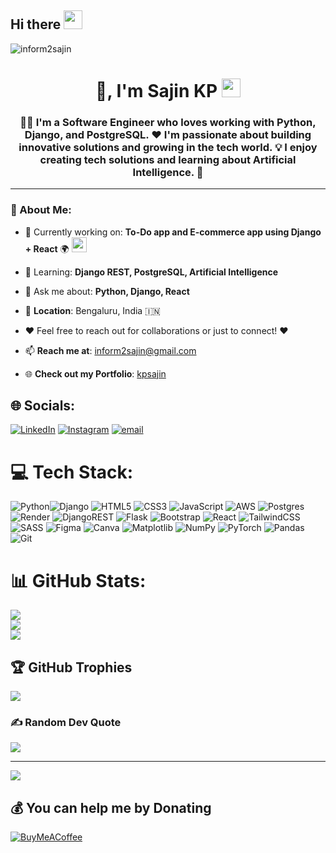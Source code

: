 ## Hi there  <img src="https://media.giphy.com/media/hvRJCLFzcasrR4ia7z/giphy.gif" width="30px"/> 


<p align="left">
  <img src="https://komarev.com/ghpvc/?username=inform2sajin&label=Profile%20views&color=0e75b6&style=flat" alt="inform2sajin" />
</p>
<!-- Profile Header -->
<h1 align="center">👋, I'm Sajin KP  <img src="https://media.giphy.com/media/6bQeC6thqfe8rXuB1V/giphy.gif" width="30px"/></h1>
<h3 align="center">👨‍💻 I'm a Software Engineer who loves working with Python, Django, and PostgreSQL. ❤️ I'm passionate about building innovative solutions and growing in the tech world. 💡 I enjoy creating tech solutions and learning about Artificial Intelligence. 🤖</h3>



---

### 💫 About Me:
- 🔭 Currently working on: **To-Do app and E-commerce app using Django + React** 🌍 <img src="https://media.giphy.com/media/26tn33aiTi1jkl6H6/giphy.gif" width="24px" />
- 🌱 Learning: **Django REST, PostgreSQL, Artificial Intelligence** 
- 💬 Ask me about: **Python, Django, React**
- 📍 **Location**: Bengaluru, India 🇮🇳


- ❤️ Feel free to reach out for collaborations or just to connect! ❤️
- 📫 **Reach me at**: [inform2sajin@gmail.com](mailto:inform2sajin@gmail.com)  
- 🌐 **Check out my Portfolio**: [kpsajin](https://kpsajin.com/)

## 🌐 Socials:
[![LinkedIn](https://img.shields.io/badge/LinkedIn-%230077B5.svg?logo=linkedin&logoColor=white)](https://www.linkedin.com/in/sajin-kp-83a8241ba/) [![Instagram](https://img.shields.io/badge/Instagram-%23E4405F.svg?logo=Instagram&logoColor=white)](https://www.instagram.com/kp_sajin/) [![email](https://img.shields.io/badge/Email-D14836?logo=gmail&logoColor=white)](mailto:inform2sajin@gmail.com) 

# 💻 Tech Stack:
![Python](https://img.shields.io/badge/python-3670A0?style=for-the-badge&logo=python&logoColor=ffdd54)![Django](https://img.shields.io/badge/django-%23092E20.svg?style=for-the-badge&logo=django&logoColor=white) ![HTML5](https://img.shields.io/badge/html5-%23E34F26.svg?style=for-the-badge&logo=html5&logoColor=white) ![CSS3](https://img.shields.io/badge/css3-%231572B6.svg?style=for-the-badge&logo=css3&logoColor=white) ![JavaScript](https://img.shields.io/badge/javascript-%23323330.svg?style=for-the-badge&logo=javascript&logoColor=%23F7DF1E) ![AWS](https://img.shields.io/badge/AWS-%23FF9900.svg?style=for-the-badge&logo=amazon-aws&logoColor=white) ![Postgres](https://img.shields.io/badge/postgres-%23316192.svg?style=for-the-badge&logo=postgresql&logoColor=white) ![Render](https://img.shields.io/badge/Render-%46E3B7.svg?style=for-the-badge&logo=render&logoColor=white) ![DjangoREST](https://img.shields.io/badge/DJANGO-REST-ff1709?style=for-the-badge&logo=django&logoColor=white&color=ff1709&labelColor=gray) ![Flask](https://img.shields.io/badge/flask-%23000.svg?style=for-the-badge&logo=flask&logoColor=white) ![Bootstrap](https://img.shields.io/badge/bootstrap-%238511FA.svg?style=for-the-badge&logo=bootstrap&logoColor=white) ![React](https://img.shields.io/badge/react-%2320232a.svg?style=for-the-badge&logo=react&logoColor=%2361DAFB) ![TailwindCSS](https://img.shields.io/badge/tailwindcss-%2338B2AC.svg?style=for-the-badge&logo=tailwind-css&logoColor=white) ![SASS](https://img.shields.io/badge/SASS-hotpink.svg?style=for-the-badge&logo=SASS&logoColor=white) ![Figma](https://img.shields.io/badge/figma-%23F24E1E.svg?style=for-the-badge&logo=figma&logoColor=white) ![Canva](https://img.shields.io/badge/Canva-%2300C4CC.svg?style=for-the-badge&logo=Canva&logoColor=white) ![Matplotlib](https://img.shields.io/badge/Matplotlib-%23ffffff.svg?style=for-the-badge&logo=Matplotlib&logoColor=black) ![NumPy](https://img.shields.io/badge/numpy-%23013243.svg?style=for-the-badge&logo=numpy&logoColor=white) ![PyTorch](https://img.shields.io/badge/PyTorch-%23EE4C2C.svg?style=for-the-badge&logo=PyTorch&logoColor=white) ![Pandas](https://img.shields.io/badge/pandas-%23150458.svg?style=for-the-badge&logo=pandas&logoColor=white) ![Git](https://img.shields.io/badge/git-%23F05033.svg?style=for-the-badge&logo=git&logoColor=white)
# 📊 GitHub Stats:
![](https://github-readme-stats.vercel.app/api?username=inform2sajin&theme=default&hide_border=false&include_all_commits=false&count_private=false)<br/>
![](https://nirzak-streak-stats.vercel.app/?user=inform2sajin&theme=default&hide_border=false)<br/>
![](https://github-readme-stats.vercel.app/api/top-langs/?username=inform2sajin&theme=default&hide_border=false&include_all_commits=false&count_private=false&layout=compact)

## 🏆 GitHub Trophies
![](https://github-profile-trophy.vercel.app/?username=inform2sajin&theme=radical&no-frame=false&no-bg=true&margin-w=4)

### ✍️ Random Dev Quote
![](https://quotes-github-readme.vercel.app/api?type=horizontal&theme=radical)



---
[![](https://visitcount.itsvg.in/api?id=inform2sajin&icon=0&color=0)](https://visitcount.itsvg.in)

  ## 💰 You can help me by Donating
  [![BuyMeACoffee](https://img.shields.io/badge/Buy%20Me%20a%20Coffee-ffdd00?style=for-the-badge&logo=buy-me-a-coffee&logoColor=black)](https://buymeacoffee.com/https://buymeacoffee.com/kpsajin) 

  
